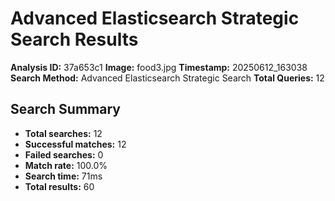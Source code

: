 # Advanced Elasticsearch Strategic Search Results

**Analysis ID:** 37a653c1
**Image:** food3.jpg
**Timestamp:** 20250612_163038
**Search Method:** Advanced Elasticsearch Strategic Search
**Total Queries:** 12

## Search Summary

- **Total searches:** 12
- **Successful matches:** 12
- **Failed searches:** 0
- **Match rate:** 100.0%
- **Search time:** 71ms
- **Total results:** 60

